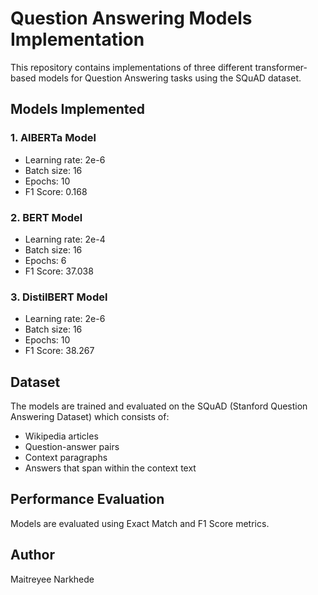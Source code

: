 # Question Answering Models Implementation

This repository contains implementations of three different transformer-based models for Question Answering tasks using the SQuAD dataset.

## Models Implemented

### 1. AlBERTa Model
- Learning rate: 2e-6
- Batch size: 16
- Epochs: 10
- F1 Score: 0.168

### 2. BERT Model
- Learning rate: 2e-4
- Batch size: 16
- Epochs: 6
- F1 Score: 37.038

### 3. DistilBERT Model
- Learning rate: 2e-6
- Batch size: 16
- Epochs: 10
- F1 Score: 38.267

## Dataset

The models are trained and evaluated on the SQuAD (Stanford Question Answering Dataset) which consists of:
- Wikipedia articles
- Question-answer pairs
- Context paragraphs
- Answers that span within the context text

## Performance Evaluation
Models are evaluated using Exact Match and F1 Score metrics. 

## Author
Maitreyee Narkhede


